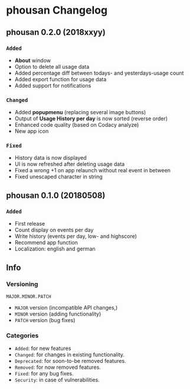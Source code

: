 # phousan Changelog

## phousan 0.2.0 (2018xxyy)
### ```Added```
* __About__ window
* Option to delete all usage data
* Added percentage diff between todays- and yesterdays-usage count
* Added export function for usage data
* Added support for notifications

### ```Changed```
* Added __popupmenu__ (replacing several image buttons)
* Output of __Usage History per day__ is now sorted (reverse order)
* Enhanced code quality (based on Codacy analyze)
* New app icon

### ```Fixed```
* History data is now displayed
* UI is now refreshed after deleting usage data
* Fixed a wrong +1 on app relaunch without real event in between
* Fixed unescaped character in string



## phousan 0.1.0 (20180508)
### ```Added```
* First release
* Count display on events per day
* Write history (events per day, low- and highscore)
* Recommend app function
* Localization: english and german



## Info
### Versioning

```
MAJOR.MINOR.PATCH
```

* ```MAJOR``` version (incompatible API changes,)
* ```MINOR``` version (adding functionality)
* ```PATCH``` version (bug fixes)


### Categories
* ```Added```: for new features
* ```Changed```: for changes in existing functionality.
* ```Deprecated```: for soon-to-be removed features.
* ```Removed```: for now removed features.
* ```Fixed```: for any bug fixes.
* ```Security```: in case of vulnerabilities.
